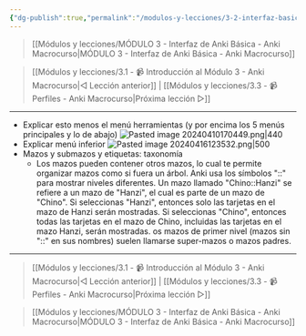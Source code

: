 ```yaml
---
{"dg-publish":true,"permalink":"/modulos-y-lecciones/3-2-interfaz-basica-de-anki-anki-macrocurso/","noteIcon":""}
---
```


> [[Módulos y lecciones/MÓDULO 3 - Interfaz de Anki Básica - Anki Macrocurso\|MÓDULO 3 - Interfaz de Anki Básica - Anki Macrocurso]]

> [[Módulos y lecciones/3.1 - 📹 Introducción al Módulo 3 - Anki Macrocurso\|◁ Lección anterior]] | [[Módulos y lecciones/3.3 - 📹 Perfiles - Anki Macrocurso\|Próxima lección ▷]]

---

- Explicar esto menos el menú herramientas (y por encima los 5 menús principales y lo de abajo) ![Pasted image 20240410170449.png|440](/img/user/ANEXOS/Pasted%20image%2020240410170449.png)
- Explicar menú inferior ![Pasted image 20240416123532.png|500](/img/user/ANEXOS/Pasted%20image%2020240416123532.png)
- Mazos y submazos y etiquetas: taxonomía
	- Los mazos pueden contener otros mazos, lo cual te permite organizar mazos como si fuera un árbol. Anki usa los símbolos "::" para mostrar niveles diferentes. Un mazo llamado "Chino::Hanzi" se refiere a un mazo de "Hanzi", el cual es parte de un mazo de "Chino". Si seleccionas "Hanzi", entonces solo las tarjetas en el mazo de Hanzi serán mostradas. Si seleccionas "Chino", entonces todas las tarjetas en el mazo de Chino, incluidas las tarjetas en el mazo Hanzi, serán mostradas. os mazos de primer nivel (mazos sin "::" en sus nombres) suelen llamarse super-mazos o mazos padres.



---

> [[Módulos y lecciones/3.1 - 📹 Introducción al Módulo 3 - Anki Macrocurso\|◁ Lección anterior]] | [[Módulos y lecciones/3.3 - 📹 Perfiles - Anki Macrocurso\|Próxima lección ▷]]

> [[Módulos y lecciones/MÓDULO 3 - Interfaz de Anki Básica - Anki Macrocurso\|MÓDULO 3 - Interfaz de Anki Básica - Anki Macrocurso]]